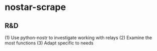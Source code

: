 # nostar-scrape


## R&D 
(1) Use python-nostr to investigate working with relays
(2) Examine the most functions
(3) Adapt specific to needs